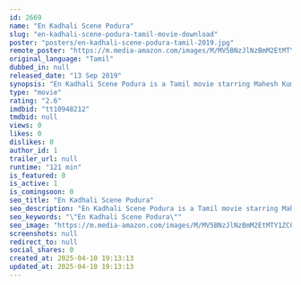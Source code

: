 ```yaml
---
id: 2669
name: "En Kadhali Scene Podura"
slug: "en-kadhali-scene-podura-tamil-movie-download"
poster: "posters/en-kadhali-scene-podura-tamil-2019.jpg"
remote_poster: "https://m.media-amazon.com/images/M/MV5BNzJlNzBmM2EtMTY1ZC00NDUyLWI3YmYtZGZlOGMzOTNmMGQwXkEyXkFqcGdeQXVyMTA4NDIzMTY1._V1_SX300.jpg"
original_language: "Tamil"
dubbed_in: null
released_date: "13 Sep 2019"
synopsis: "En Kadhali Scene Podura is a Tamil movie starring Mahesh Kumar and Shalu Chourasiya in prominent roles. It is a drama romantic directed by Ram Sevaa."
type: "movie"
rating: "2.6"
imdbid: "tt10948212"
tmdbid: null
views: 0
likes: 0
dislikes: 0
author_id: 1
trailer_url: null
runtime: "121 min"
is_featured: 0
is_active: 1
is_comingsoon: 0
seo_title: "En Kadhali Scene Podura"
seo_description: "En Kadhali Scene Podura is a Tamil movie starring Mahesh Kumar and Shalu Chourasiya in prominent roles. It is a drama romantic directed by Ram Sevaa."
seo_keywords: "\"En Kadhali Scene Podura\""
seo_image: "https://m.media-amazon.com/images/M/MV5BNzJlNzBmM2EtMTY1ZC00NDUyLWI3YmYtZGZlOGMzOTNmMGQwXkEyXkFqcGdeQXVyMTA4NDIzMTY1._V1_SX300.jpg"
screenshots: null
redirect_to: null
social_shares: 0
created_at: 2025-04-10 19:13:13
updated_at: 2025-04-10 19:13:13
---
```



